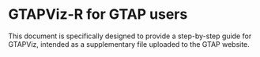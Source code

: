 # GTAPViz-R for GTAP users
This document is specifically designed to provide a step-by-step guide for GTAPViz, intended as a supplementary file uploaded to the GTAP website.
